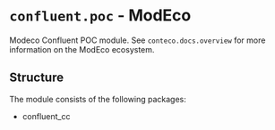 # `confluent.poc` - ModEco

Modeco Confluent POC module.
See `conteco.docs.overview` for more information on the ModEco ecosystem.

## Structure

The module consists of the following packages:

 * confluent_cc
